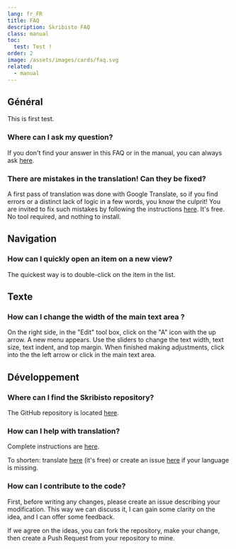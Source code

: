 ```yaml
---
lang: fr_FR
title: FAQ
description: Skribisto FAQ
class: manual
toc:
  test: Test !
order: 2
image: /assets/images/cards/faq.svg
related:
  - manual
---
```


## Général

This is first test.

### Where can I ask my question?

If you don't find your answer in this FAQ or in the manual, you can always ask [here](https://github.com/jacquetc/skribisto/discussions).


### There are mistakes in the translation! Can they be fixed?

A first pass of translation was done with Google Translate, so if you find errors or a distinct lack of logic in a few words, you know the culprit! You are invited to fix such mistakes by following the instructions [here](https://github.com/jacquetc/skribisto#translation-). It's free. No tool required, and nothing to install.

## Navigation

### How can I quickly open an item on a new view?

The quickest way is to double-click on the item in the list.

## Texte

### How can I change the width of the main text area ?
On the right side, in the "Edit" tool box, click on the "A" icon with the up arrow.  A new menu appears. Use the sliders to change the text width, text size, text indent, and top margin. When finished making adjustments, click into the the left arrow or click in the main text area.

## Développement

### Where can I find the Skribisto repository?

The GitHub repository is located [here](https://github.com/jacquetc/skribisto).

### How can I help with translation?

Complete instructions are [here](https://github.com/jacquetc/skribisto#translation-).

To shorten:
translate [here](https://www.transifex.com/skribisto) (it's free) or create an issue
[here](https://github.com/jacquetc/skribisto/issues) if your language is missing.

### How can I contribute to the code?
First, before writing any changes, please create an issue describing your modification. This way we can discuss it, I can
gain some clarity on the idea, and I can offer some feedback.

If we agree on the ideas, you can fork the repository, make your change, then create a Push Request from your repository to mine.
